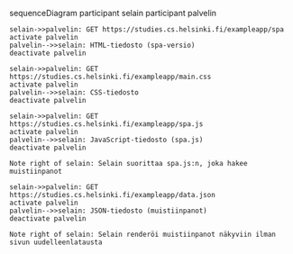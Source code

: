 sequenceDiagram
    participant selain
    participant palvelin

    selain->>palvelin: GET https://studies.cs.helsinki.fi/exampleapp/spa
    activate palvelin
    palvelin-->>selain: HTML-tiedosto (spa-versio)
    deactivate palvelin
    
    selain->>palvelin: GET https://studies.cs.helsinki.fi/exampleapp/main.css
    activate palvelin
    palvelin-->>selain: CSS-tiedosto
    deactivate palvelin
    
    selain->>palvelin: GET https://studies.cs.helsinki.fi/exampleapp/spa.js
    activate palvelin
    palvelin-->>selain: JavaScript-tiedosto (spa.js)
    deactivate palvelin

    Note right of selain: Selain suorittaa spa.js:n, joka hakee muistiinpanot

    selain->>palvelin: GET https://studies.cs.helsinki.fi/exampleapp/data.json
    activate palvelin
    palvelin-->>selain: JSON-tiedosto (muistiinpanot)
    deactivate palvelin

    Note right of selain: Selain renderöi muistiinpanot näkyviin ilman sivun uudelleenlatausta
